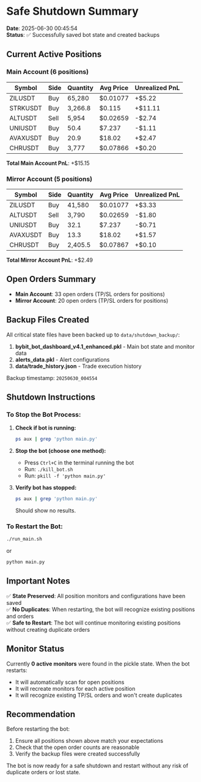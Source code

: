 # Safe Shutdown Summary

**Date**: 2025-06-30 00:45:54  
**Status**: ✅ Successfully saved bot state and created backups

## Current Active Positions

### Main Account (6 positions)
| Symbol | Side | Quantity | Avg Price | Unrealized PnL |
|--------|------|----------|-----------|----------------|
| ZILUSDT | Buy | 65,280 | $0.01077 | +$5.22 |
| STRKUSDT | Buy | 3,266.8 | $0.115 | +$11.11 |
| ALTUSDT | Sell | 5,954 | $0.02659 | -$2.74 |
| UNIUSDT | Buy | 50.4 | $7.237 | -$1.11 |
| AVAXUSDT | Buy | 20.9 | $18.02 | +$2.47 |
| CHRUSDT | Buy | 3,777 | $0.07866 | +$0.20 |

**Total Main Account PnL**: +$15.15

### Mirror Account (5 positions)
| Symbol | Side | Quantity | Avg Price | Unrealized PnL |
|--------|------|----------|-----------|----------------|
| ZILUSDT | Buy | 41,580 | $0.01077 | +$3.33 |
| ALTUSDT | Sell | 3,790 | $0.02659 | -$1.80 |
| UNIUSDT | Buy | 32.1 | $7.237 | -$0.71 |
| AVAXUSDT | Buy | 13.3 | $18.02 | +$1.57 |
| CHRUSDT | Buy | 2,405.5 | $0.07867 | +$0.10 |

**Total Mirror Account PnL**: +$2.49

## Open Orders Summary

- **Main Account**: 33 open orders (TP/SL orders for positions)
- **Mirror Account**: 20 open orders (TP/SL orders for positions)

## Backup Files Created

All critical state files have been backed up to `data/shutdown_backup/`:

1. **bybit_bot_dashboard_v4.1_enhanced.pkl** - Main bot state and monitor data
2. **alerts_data.pkl** - Alert configurations
3. **data/trade_history.json** - Trade execution history

Backup timestamp: `20250630_004554`

## Shutdown Instructions

### To Stop the Bot Process:

1. **Check if bot is running:**
   ```bash
   ps aux | grep 'python main.py'
   ```

2. **Stop the bot (choose one method):**
   - Press `Ctrl+C` in the terminal running the bot
   - Run: `./kill_bot.sh`
   - Run: `pkill -f 'python main.py'`

3. **Verify bot has stopped:**
   ```bash
   ps aux | grep 'python main.py'
   ```
   Should show no results.

### To Restart the Bot:

```bash
./run_main.sh
```
or
```bash
python main.py
```

## Important Notes

✅ **State Preserved**: All position monitors and configurations have been saved  
✅ **No Duplicates**: When restarting, the bot will recognize existing positions and orders  
✅ **Safe to Restart**: The bot will continue monitoring existing positions without creating duplicate orders  

## Monitor Status

Currently **0 active monitors** were found in the pickle state. When the bot restarts:
- It will automatically scan for open positions
- It will recreate monitors for each active position
- It will recognize existing TP/SL orders and won't create duplicates

## Recommendation

Before restarting the bot:
1. Ensure all positions shown above match your expectations
2. Check that the open order counts are reasonable
3. Verify the backup files were created successfully

The bot is now ready for a safe shutdown and restart without any risk of duplicate orders or lost state.